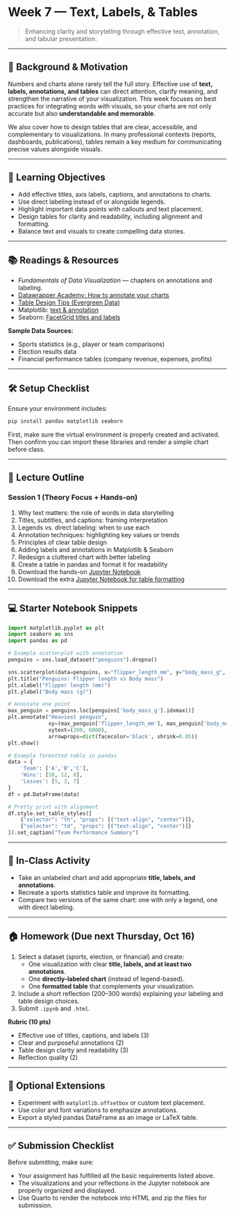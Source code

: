 # Week 7 — Text, Labels, & Tables

> Enhancing clarity and storytelling through effective text, annotation, and tabular presentation.

---

## 📖 Background & Motivation

Numbers and charts alone rarely tell the full story. Effective use of **text, labels, annotations, and tables** can direct attention, clarify meaning, and strengthen the narrative of your visualization. This week focuses on best practices for integrating words with visuals, so your charts are not only accurate but also **understandable and memorable**.

We also cover how to design tables that are clear, accessible, and complementary to visualizations. In many professional contexts (reports, dashboards, publications), tables remain a key medium for communicating precise values alongside visuals.

---

## 🔎 Learning Objectives

- Add effective titles, axis labels, captions, and annotations to charts.
- Use direct labeling instead of or alongside legends.
- Highlight important data points with callouts and text placement.
- Design tables for clarity and readability, including alignment and formatting.
- Balance text and visuals to create compelling data stories.

---

## 📚 Readings & Resources

- *Fundamentals of Data Visualization* — chapters on annotations and labeling.
- [Datawrapper Academy: How to annotate your charts](https://academy.datawrapper.de/article/118-how-to-annotate-your-charts)
- [Table Design Tips (Evergreen Data)](https://stephanieevergreen.com/designing-creative-tables/)
- Matplotlib: [text & annotation](https://matplotlib.org/stable/tutorials/text/annotations.html)
- Seaborn: [FacetGrid titles and labels](https://seaborn.pydata.org/tutorial/axis_grids.html)

**Sample Data Sources:**

- Sports statistics (e.g., player or team comparisons)
- Election results data
- Financial performance tables (company revenue, expenses, profits)

---

## 🛠️ Setup Checklist

Ensure your environment includes:

```bash
pip install pandas matplotlib seaborn
```

First, make sure the virtual environment is properly created and activated. Then confirm you can import these libraries and render a simple chart before class.

---

## 🧭 Lecture Outline

### Session 1 (Theory Focus + Hands-on)

1. Why text matters: the role of words in data storytelling
2. Titles, subtitles, and captions: framing interpretation
3. Legends vs. direct labeling: when to use each
4. Annotation techniques: highlighting key values or trends
5. Principles of clear table design
6. Adding labels and annotations in Matplotlib & Seaborn
7. Redesign a cluttered chart with better labeling
8. Create a table in pandas and format it for readability
9. Download the hands-on [Jupyter Notebook](week7/week7_hands_on.ipynb)
10. Download the extra [Jupyter Notebook for table formatting](week7/week7_hands_on_table_formatting.ipynb)


---

## 💻 Starter Notebook Snippets

```python
import matplotlib.pyplot as plt
import seaborn as sns
import pandas as pd

# Example scatterplot with annotation
penguins = sns.load_dataset("penguins").dropna()

sns.scatterplot(data=penguins, x="flipper_length_mm", y="body_mass_g", hue="species")
plt.title("Penguins: Flipper length vs Body mass")
plt.xlabel("Flipper length (mm)")
plt.ylabel("Body mass (g)")

# Annotate one point
max_penguin = penguins.loc[penguins['body_mass_g'].idxmax()]
plt.annotate("Heaviest penguin",
             xy=(max_penguin['flipper_length_mm'], max_penguin['body_mass_g']),
             xytext=(200, 6000),
             arrowprops=dict(facecolor='black', shrink=0.05))
plt.show()
```

```python
# Example formatted table in pandas
data = {
    'Team': ['A','B','C'],
    'Wins': [10, 12, 8],
    'Losses': [5, 3, 7]
}
df = pd.DataFrame(data)

# Pretty print with alignment
df.style.set_table_styles([
    {"selector": "th", "props": [("text-align", "center")]},
    {"selector": "td", "props": [("text-align", "center")]}
]).set_caption("Team Performance Summary")
```

---

## 🧪 In-Class Activity

- Take an unlabeled chart and add appropriate **title, labels, and annotations**.
- Recreate a sports statistics table and improve its formatting.
- Compare two versions of the same chart: one with only a legend, one with direct labeling.

---

## 🏠 Homework (Due next Thursday, Oct 16)

1. Select a dataset (sports, election, or financial) and create:
   - One visualization with clear **title, labels, and at least two annotations**.
   - One **directly-labeled chart** (instead of legend-based).
   - One **formatted table** that complements your visualization.
2. Include a short reflection (200–300 words) explaining your labeling and table design choices.
3. Submit `.ipynb` and `.html`.

**Rubric (10 pts)**

- Effective use of titles, captions, and labels (3)
- Clear and purposeful annotations (2)
- Table design clarity and readability (3)
- Reflection quality (2)

---

## 🧩 Optional Extensions

- Experiment with `matplotlib.offsetbox` or custom text placement.
- Use color and font variations to emphasize annotations.
- Export a styled pandas DataFrame as an image or LaTeX table.

---

## ✅ Submission Checklist

Before submitting, make sure:

- Your assignment has fulfilled all the basic requirements listed above.
- The visualizations and your reflections in the Jupyter notebook are properly organized and displayed.
- Use Quarto to render the notebook into HTML and zip the files for submission.
